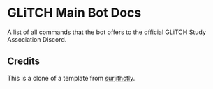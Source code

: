 # GLiTCH Main Bot Docs
A list of all commands that the bot offers to the official GLiTCH Study Association Discord.

## Credits
This is a clone of a template from [surjithctly](https://github.com/surjithctly/documentation-html-template).

